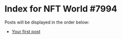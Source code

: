 # Index for NFT World #7994
Posts will be displayed in the order below:

- [Your first post](./001-first.md)

